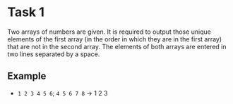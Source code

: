 # Task 1

Two arrays of numbers are given. It is required to output those unique elements of
the first array (in the order in which they are in the first array) that are not
in the second array. The elements of both arrays are entered in two lines separated
by a space.

## Example

- `1 2 3 4 5 6`; `4 5 6 7 8` -> 1 2 3
